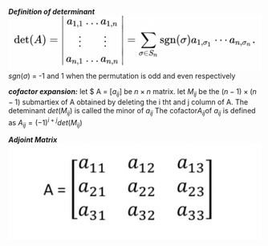 ***Definition of determinant***
![](../../attach/Determinat.png)
$sgn(\sigma)$ = -1 and 1 when the permutation is odd and even respectively

***cofactor expansion:***
let $ A = $[a_{ij}]$  be $n\times n$ matrix. let $M_{ij}$ be the $(n-1)\times (n-1)$ submartiex of A obtained by deleting the i tht and j column of A. The deteminant $det(M_{ij})$ is called the minor of $a_{ij}$
The cofactor$A_{ij}$of $a_{ij}$ is defined as $A_{ij} = (-1)^{i+j}det(M_{ij})$ 

***Adjoint Matrix***
![](../../attach/Determinat-1.png)


